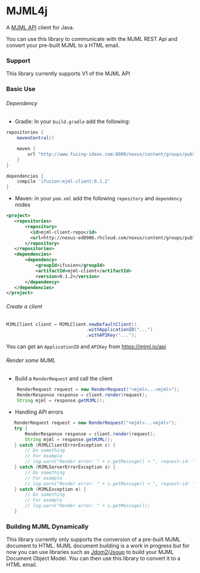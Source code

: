 # MJML4j

A [MJML API](https://mjml.io/api) client for Java. 

You can use this library to communicate with the MJML REST Api and convert your pre-built MJML to a HTML email.


### Support

This library currently supports V1 of the MJML API

### Basic Use

###### Dependency

 - Gradle: In your `build.gradle` add the following:
 
```groovy
repositories {
    mavenCentral()

    maven {
        url "http://www.fusing-ideas.com:8080/nexus/content/groups/public/"
    }
}

dependencies {
    compile 'ifusion:mjml-client:0.1.2'
}
```

 - Maven: in your `pom.xml` add the following `repository` and `dependency` nodes
 
 ```xml
<project>
    <repositories>
        <repository>
          <id>mjml-client-repo</id>
          <url>http://nexus-ed0906.rhcloud.com/nexus/content/groups/public/</url>
        </repository>
    </repositories>
    <dependencies>
        <dependency>
            <groupId>ifusion</groupId>
            <artifactId>mjml-client</artifactId>
            <version>0.1.2</version>
        </dependency>
    </dependencies>
</project>
```

###### Create a client

```java
MJMLClient client = MJMLClient.newDefaultClient()
                              .withApplicationID("...")
                              .withAPIKey("...");
```

You can get an `ApplicationID` and `APIKey` from https://mjml.io/api


###### Render some MJML

 - Build a `RenderRequest` and call the client
 
```java
    RenderRequest request = new RenderRequest("<mjml>...<mjml>");
    RenderResponse response = client.render(request);
    String mjml = response.getMJML();
```

 - Handling API errors
 
 ```java
    RenderRequest request = new RenderRequest("<mjml>...<mjml>");
    try {
        RenderResponse response = client.render(request);
        String mjml = response.getMJML();
    } catch (MJMLClientErrorException c) {
        // Do something
        // For example
        // log.warn("Render error: " + c.getMessage() + ", request-id: " + c.getRequestId());
    } catch (MJMLServerErrorException s) {
        // Do something
        // For example
        // log.warn("Render error: " + s.getMessage() + ", request-id: " + s.getRequestId());
    } catch (MJMLException e) {
        // Do something
        // For example
        // log.warn("Render error: " + s.getMessage());
    }
 ```
 
 ### Building MJML Dynamically
 
 This library currently only supports the conversion of a pre-built MJML document to HTML.
 MJML document building is a work in progress but for now you can use libraries such as [Jdom2](http://o7planning.org/en/10149/java-jdom2-tutorial)/[Jsoup](http://howtodoinjava.com/jsoup/complete-jsoup-tutorial/) to build your MJML Document Object Model. You can then use this library to convert it to a HTML email.